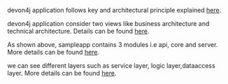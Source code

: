 

devon4j application follows key and architectural principle explained [here](https://github.com/devonfw/devon4j/blob/master/documentation/architecture.asciidoc#key-principles).

devon4j application consider two views like business architecture and technical architecture. Details can be found [here](https://github.com/devonfw/devon4j/blob/master/documentation/architecture.asciidoc#application-architecture).

As shown above, sampleapp contains 3 modules i.e api, core and server.
More details can be found [here](https://github.com/devonfw/devon4j/blob/master/documentation/guide-structure.asciidoc#project-structure).

we can see different layers such as service layer, logic layer,dataaccess layer. More details can be found [here](https://github.com/devonfw/devon4j/blob/master/documentation/architecture.asciidoc#technical-architecture).




